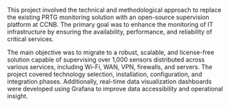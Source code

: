 This project involved the technical and methodological approach to replace the existing PRTG monitoring solution with an open-source supervision platform at CCNB. The primary goal was to enhance the monitoring of IT infrastructure by ensuring the availability, performance, and reliability of critical services.

The main objective was to migrate to a robust, scalable, and license-free solution capable of supervising over 1,000 sensors distributed across various services, including Wi-Fi, WAN, VPN, firewalls, and servers. The project covered technology selection, installation, configuration, and integration phases. Additionally, real-time data visualization dashboards were developed using Grafana to improve data accessibility and operational insight.
